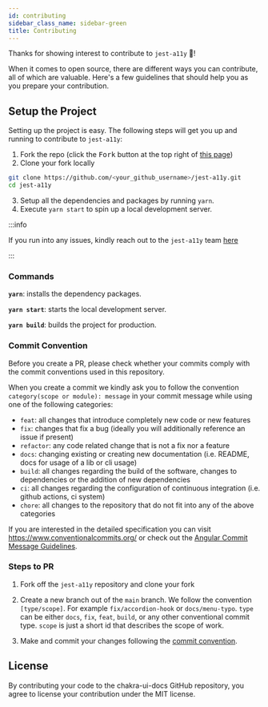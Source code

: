```yaml
---
id: contributing
sidebar_class_name: sidebar-green
title: Contributing
---
```


Thanks for showing interest to contribute to `jest-a11y` 💖!

When it comes to open source, there are different ways you can contribute, all of which are valuable. Here's a few guidelines that should help you as you prepare your contribution.

## Setup the Project

Setting up the project is easy. The following steps will get you up and running to contribute to `jest-a11y`:

1. Fork the repo (click the <kbd>Fork</kbd> button at the top right of [this page](https://github.com/veiko/jest-a11y))
2. Clone your fork locally

```sh
git clone https://github.com/<your_github_username>/jest-a11y.git
cd jest-a11y
```

3. Setup all the dependencies and packages by running `yarn`.
4. Execute `yarn start` to spin up a local development server.

:::info

If you run into any issues, kindly reach out to the `jest-a11y` team [here](https://github.com/veiko/jest-a11y/issues)

:::

### Commands

**`yarn`**: installs the dependency packages.

**`yarn start`**: starts the local development server.

**`yarn build`**: builds the project for production.

### Commit Convention

Before you create a PR, please check whether your commits comply with the commit conventions used in this repository.

When you create a commit we kindly ask you to follow the convention `category(scope or module): message` in your commit message while using one of the following categories:

- `feat`: all changes that introduce completely new code or new features
- `fix`: changes that fix a bug (ideally you will additionally reference an issue if present)
- `refactor`: any code related change that is not a fix nor a feature
- `docs`: changing existing or creating new documentation (i.e. README, docs for usage of a lib or cli usage)
- `build`: all changes regarding the build of the software, changes to dependencies or the addition of new dependencies
- `ci`: all changes regarding the configuration of continuous integration (i.e. github actions, ci system)
- `chore`: all changes to the repository that do not fit into any of the above categories

If you are interested in the detailed specification you can visit https://www.conventionalcommits.org/ or check out the [Angular Commit Message Guidelines](https://github.com/angular/angular/blob/22b96b9/CONTRIBUTING.md#-commit-message-guidelines).

### Steps to PR

1. Fork off the `jest-a11y` repository and clone your fork

2. Create a new branch out of the `main` branch. We follow the convention `[type/scope]`. For example `fix/accordion-hook` or `docs/menu-typo`. `type` can be either `docs`, `fix`, `feat`, `build`, or any other conventional commit type. `scope` is just a short id that describes the scope of work.

3. Make and commit your changes following the [commit convention](https://github.com/veiko/jest-a11y/blob/main/CONTRIBUTING.md#commit-convention).

## License

By contributing your code to the chakra-ui-docs GitHub repository, you agree to license your contribution under the MIT license.
